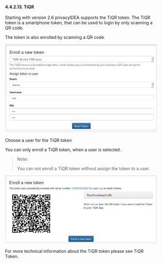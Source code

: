#### 4.4.2.13. TiQR

Starting with version 2.6 privacyIDEA supports the TiQR token. The TiQR token is a smartphone token, that can be used to login by only scanning a QR code.

The token is also enrolled by scanning a QR code.

![enroll_tiqr_1](../Contents/enroll_tiqr_1.png)

Choose a user for the TiQR token

You can only enroll a TiQR token, when a user is selected.

> Note:
> 
> You can not enroll a TiQR token without assign the token to a user.

![enroll_tiqr_2](../Contents/enroll_tiqr_2.png)

For more technical information about the TiQR token please see TiQR Token.